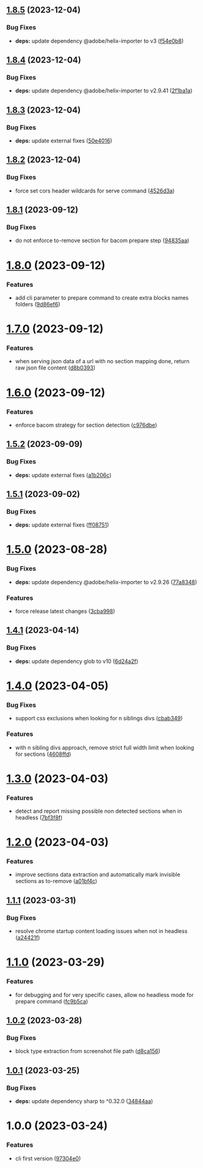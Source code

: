 ## [1.8.5](https://github.com/catalan-adobe/acom-franklin-import-sections-mapping/compare/v1.8.4...v1.8.5) (2023-12-04)


### Bug Fixes

* **deps:** update dependency @adobe/helix-importer to v3 ([f54e0b8](https://github.com/catalan-adobe/acom-franklin-import-sections-mapping/commit/f54e0b8fa816b85f78f88e0be2fb0b5041fbe4c4))

## [1.8.4](https://github.com/catalan-adobe/acom-franklin-import-sections-mapping/compare/v1.8.3...v1.8.4) (2023-12-04)


### Bug Fixes

* **deps:** update dependency @adobe/helix-importer to v2.9.41 ([2f1ba1a](https://github.com/catalan-adobe/acom-franklin-import-sections-mapping/commit/2f1ba1ab46bc8b0b6c7c4c471692a5a8eb5cc7a6))

## [1.8.3](https://github.com/catalan-adobe/acom-franklin-import-sections-mapping/compare/v1.8.2...v1.8.3) (2023-12-04)


### Bug Fixes

* **deps:** update external fixes ([50e4016](https://github.com/catalan-adobe/acom-franklin-import-sections-mapping/commit/50e4016e06a97e820f6ba948de6821676bf5eed8))

## [1.8.2](https://github.com/catalan-adobe/acom-franklin-import-sections-mapping/compare/v1.8.1...v1.8.2) (2023-12-04)


### Bug Fixes

* force set cors header wildcards for serve command ([4526d3a](https://github.com/catalan-adobe/acom-franklin-import-sections-mapping/commit/4526d3a767db64e56962765fcdecb4e135a12486))

## [1.8.1](https://github.com/catalan-adobe/acom-franklin-import-sections-mapping/compare/v1.8.0...v1.8.1) (2023-09-12)


### Bug Fixes

* do not enforce to-remove section for bacom prepare step ([94835aa](https://github.com/catalan-adobe/acom-franklin-import-sections-mapping/commit/94835aa2127d06b521b6887764c0bf4a12386b68))

# [1.8.0](https://github.com/catalan-adobe/acom-franklin-import-sections-mapping/compare/v1.7.0...v1.8.0) (2023-09-12)


### Features

* add cli parameter to prepare command to create extra blocks names folders ([9d86ef6](https://github.com/catalan-adobe/acom-franklin-import-sections-mapping/commit/9d86ef67092b091a091ae7221f5c6433ff3a6c91))

# [1.7.0](https://github.com/catalan-adobe/acom-franklin-import-sections-mapping/compare/v1.6.0...v1.7.0) (2023-09-12)


### Features

* when serving json data of a url with no section mapping done, return raw json file content ([d8b0393](https://github.com/catalan-adobe/acom-franklin-import-sections-mapping/commit/d8b0393e6bb6adba0b3b69992d7d39aee8a1bf82))

# [1.6.0](https://github.com/catalan-adobe/acom-franklin-import-sections-mapping/compare/v1.5.2...v1.6.0) (2023-09-12)


### Features

* enforce bacom strategy for section detection ([c976dbe](https://github.com/catalan-adobe/acom-franklin-import-sections-mapping/commit/c976dbe730b04501fe4ffbfe3506a57e6b2dcd05))

## [1.5.2](https://github.com/catalan-adobe/acom-franklin-import-sections-mapping/compare/v1.5.1...v1.5.2) (2023-09-09)


### Bug Fixes

* **deps:** update external fixes ([a1b206c](https://github.com/catalan-adobe/acom-franklin-import-sections-mapping/commit/a1b206ca0d918e1e7497645601cb1806a6956ebe))

## [1.5.1](https://github.com/catalan-adobe/acom-franklin-import-sections-mapping/compare/v1.5.0...v1.5.1) (2023-09-02)


### Bug Fixes

* **deps:** update external fixes ([ff08751](https://github.com/catalan-adobe/acom-franklin-import-sections-mapping/commit/ff0875126ca2b74955c8e1fb25fb5d19ea065a1c))

# [1.5.0](https://github.com/catalan-adobe/acom-franklin-import-sections-mapping/compare/v1.4.1...v1.5.0) (2023-08-28)


### Bug Fixes

* **deps:** update dependency @adobe/helix-importer to v2.9.26 ([77a8348](https://github.com/catalan-adobe/acom-franklin-import-sections-mapping/commit/77a83485cd4817d952ef8f16f6fb7ec7a8aac808))


### Features

* force release latest changes ([3cba998](https://github.com/catalan-adobe/acom-franklin-import-sections-mapping/commit/3cba9988d8519d314ac2a8d33b045342499d6378))

## [1.4.1](https://github.com/catalan-adobe/acom-franklin-import-sections-mapping/compare/v1.4.0...v1.4.1) (2023-04-14)


### Bug Fixes

* **deps:** update dependency glob to v10 ([6d24a2f](https://github.com/catalan-adobe/acom-franklin-import-sections-mapping/commit/6d24a2f169e92d069144bd36c0e28e4794334d36))

# [1.4.0](https://github.com/catalan-adobe/acom-franklin-import-sections-mapping/compare/v1.3.0...v1.4.0) (2023-04-05)


### Bug Fixes

* support css exclusions when looking for n siblings divs ([cbab349](https://github.com/catalan-adobe/acom-franklin-import-sections-mapping/commit/cbab349256ffc75a925a7d2df2c0d711e9747327))


### Features

* with n sibling divs approach, remove strict full width limit when looking for sections ([4608ffd](https://github.com/catalan-adobe/acom-franklin-import-sections-mapping/commit/4608ffdc35548052d3e34561b5b91526aaf8cd29))

# [1.3.0](https://github.com/catalan-adobe/acom-franklin-import-sections-mapping/compare/v1.2.0...v1.3.0) (2023-04-03)


### Features

* detect and report missing possible non detected sections when in headless ([7bf3f8f](https://github.com/catalan-adobe/acom-franklin-import-sections-mapping/commit/7bf3f8fba8e70ac48ac246cc20da63a5ead64951))

# [1.2.0](https://github.com/catalan-adobe/acom-franklin-import-sections-mapping/compare/v1.1.1...v1.2.0) (2023-04-03)


### Features

* improve sections data extraction and automatically mark invisible sections as to-remove ([a01bf4c](https://github.com/catalan-adobe/acom-franklin-import-sections-mapping/commit/a01bf4c5000dc05f1fcbd554c8a59639e2c94271))

## [1.1.1](https://github.com/catalan-adobe/acom-franklin-import-sections-mapping/compare/v1.1.0...v1.1.1) (2023-03-31)


### Bug Fixes

* resolve chrome startup content loading issues when not in headless ([a24421f](https://github.com/catalan-adobe/acom-franklin-import-sections-mapping/commit/a24421f29b31438b0bf1c09922395e54b91b303e))

# [1.1.0](https://github.com/catalan-adobe/acom-franklin-import-sections-mapping/compare/v1.0.2...v1.1.0) (2023-03-29)


### Features

* for debugging and for very specific cases, allow no headless mode for prepare command ([fc9b5ca](https://github.com/catalan-adobe/acom-franklin-import-sections-mapping/commit/fc9b5ca72e51700f1779ec204b7b96df2a39f17f))

## [1.0.2](https://github.com/catalan-adobe/acom-franklin-import-sections-mapping/compare/v1.0.1...v1.0.2) (2023-03-28)


### Bug Fixes

* block type extraction from screenshot file path ([d8ca156](https://github.com/catalan-adobe/acom-franklin-import-sections-mapping/commit/d8ca1562f7abcecec92b8d12ebf97432d11ef83a))

## [1.0.1](https://github.com/catalan-adobe/acom-franklin-import-sections-mapping/compare/v1.0.0...v1.0.1) (2023-03-25)


### Bug Fixes

* **deps:** update dependency sharp to ^0.32.0 ([34844aa](https://github.com/catalan-adobe/acom-franklin-import-sections-mapping/commit/34844aac2b7f5f460f73e662809a380af8e61466))

# 1.0.0 (2023-03-24)


### Features

* cli first version ([97304e0](https://github.com/catalan-adobe/acom-franklin-import-sections-mapping/commit/97304e0691758baa627f0bb9507d92fbc658facc))
